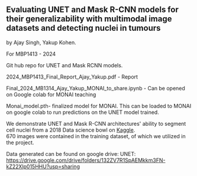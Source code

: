 ## Evaluating UNET and Mask R-CNN models for their generalizability with multimodal image datasets and detecting nuclei in tumours

by Ajay Singh, Yakup Kohen.

For MBP1413 - 2024 

Git hub repo for UNET and Mask RCNN models.

2024_MBP1413_Final_Report_Ajay_Yakup.pdf - Report

Final_2024_MB1314_Ajay_Yakup_MONAI_to_share.ipynb - Can be opened on Google colab for MONAI teaching

Monai_model.pth- finalized model for MONAI. This can be loaded to MONAI on google colab to run predictions on the UNET model trained. 
	
We demonstrate UNET and Mask R-CNN architectures' ability to segment cell nuclei from a 2018 Data science bowl on [Kaggle](https://www.kaggle.com/c/data-science-bowl-2018).  
670 images were contained in the training dataset, of which we utilized in the project.

Data generated can be found on google drive:
UNET: https://drive.google.com/drive/folders/132ZV7R1SpAEMkkm3FN-kZ22Xlp015HHU?usp=sharing

